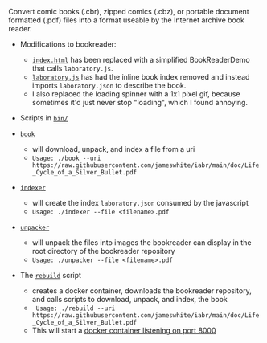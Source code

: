 Convert comic books (.cbr), zipped comics (.cbz), or portable document formatted (.pdf) files into a format useable by the Internet archive book reader.


  - Modifications to bookreader:
    - [`index.html`](/bookreader/index.html) has been replaced with a simplified BookReaderDemo that calls `laboratory.js`.
    - [`laboratory.js`](/bookreader/laboratory.js) has had the inline book index removed and instead imports `laboratory.json` to describe the book.
    - I also replaced the loading spinner with a 1x1 pixel gif, because sometimes it'd just never stop "loading", which I found annoying.

  - Scripts in [`bin/`](/bin)

  - [`book`](/bin/book)
    - will download, unpack, and index a file from a uri
    - `Usage: ./book --uri https://raw.githubusercontent.com/jameswhite/iabr/main/doc/Life_Cycle_of_a_Silver_Bullet.pdf`

  - [`indexer`](/bin/indexer)
    - will create the index `laboratory.json` consumed by the javascript
    - `Usage: ./indexer --file <filename>.pdf`

  - [`unpacker`](/bin/unpacker)
    - will unpack the files into images the bookreader can display in the root directory of the bookreader repository
    - `Usage: ./unpacker --file <filename>.pdf`


  - The [`rebuild`](/rebuild) script
    - creates a docker container, downloads the bookreader repository, and calls scripts to download, unpack, and index, the book
    - ` Usage: ./rebuild --uri https://raw.githubusercontent.com/jameswhite/iabr/main/doc/Life_Cycle_of_a_Silver_Bullet.pdf`
    - This will start a [docker container listening on port 8000](https://127.0.0.1:8000)
